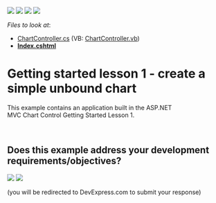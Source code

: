 <!-- default badges list -->
![](https://img.shields.io/endpoint?url=https://codecentral.devexpress.com/api/v1/VersionRange/128572344/14.2.3%2B)
[![](https://img.shields.io/badge/Open_in_DevExpress_Support_Center-FF7200?style=flat-square&logo=DevExpress&logoColor=white)](https://supportcenter.devexpress.com/ticket/details/T287342)
[![](https://img.shields.io/badge/📖_How_to_use_DevExpress_Examples-e9f6fc?style=flat-square)](https://docs.devexpress.com/GeneralInformation/403183)
[![](https://img.shields.io/badge/💬_Leave_Feedback-feecdd?style=flat-square)](#does-this-example-address-your-development-requirementsobjectives)
<!-- default badges end -->
<!-- default file list -->
*Files to look at*:

* [ChartController.cs](./CS/ChartLesson1/Controllers/ChartController.cs) (VB: [ChartController.vb](./VB/ChartLesson1/Controllers/ChartController.vb))
* **[Index.cshtml](./CS/ChartLesson1/Views/Chart/Index.cshtml)**
<!-- default file list end -->
# Getting started lesson 1 - create a simple unbound chart


This example contains an application built in the ASP.NET MVC Chart Control Getting Started Lesson 1.

<br/>


<!-- feedback -->
## Does this example address your development requirements/objectives?

[<img src="https://www.devexpress.com/support/examples/i/yes-button.svg"/>](https://www.devexpress.com/support/examples/survey.xml?utm_source=github&utm_campaign=mvc-chart-create-a-simple-unbound-chart&~~~was_helpful=yes) [<img src="https://www.devexpress.com/support/examples/i/no-button.svg"/>](https://www.devexpress.com/support/examples/survey.xml?utm_source=github&utm_campaign=mvc-chart-create-a-simple-unbound-chart&~~~was_helpful=no)

(you will be redirected to DevExpress.com to submit your response)
<!-- feedback end -->
